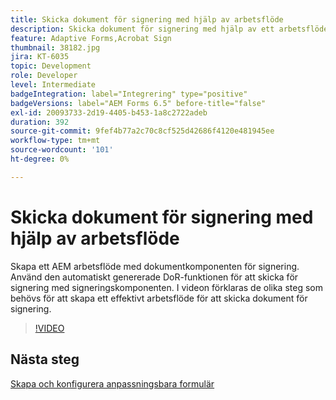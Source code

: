 ```yaml
---
title: Skicka dokument för signering med hjälp av arbetsflöde
description: Skicka dokument för signering med hjälp av ett arbetsflöde. Skapa ett AEM arbetsflöde med dokumentkomponenten för signering. Använd den automatiskt genererade DoR-funktionen för att skicka för signering med signeringskomponenten. I videon förklaras de olika steg som behövs för att skapa ett effektivt arbetsflöde för att skicka dokument för signering.
feature: Adaptive Forms,Acrobat Sign
thumbnail: 38182.jpg
jira: KT-6035
topic: Development
role: Developer
level: Intermediate
badgeIntegration: label="Integrering" type="positive"
badgeVersions: label="AEM Forms 6.5" before-title="false"
exl-id: 20093733-2d19-4405-b453-1a8c2722adeb
duration: 392
source-git-commit: 9fef4b77a2c70c8cf525d42686f4120e481945ee
workflow-type: tm+mt
source-wordcount: '101'
ht-degree: 0%

---
```


# Skicka dokument för signering med hjälp av arbetsflöde

Skapa ett AEM arbetsflöde med dokumentkomponenten för signering. Använd den automatiskt genererade DoR-funktionen för att skicka för signering med signeringskomponenten.
I videon förklaras de olika steg som behövs för att skapa ett effektivt arbetsflöde för att skicka dokument för signering.

>[!VIDEO](https://video.tv.adobe.com/v/38182?quality=12&learn=on)

## Nästa steg

[Skapa och konfigurera anpassningsbara formulär](./create-and-configure-adaptive-form.md)